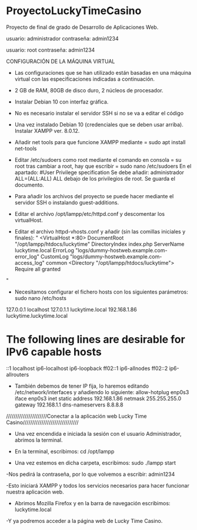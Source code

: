 # ProyectoLuckyTimeCasino
Proyecto de final de grado de Desarrollo de Aplicaciones Web.

usuario: administrador
contraseña: admin1234

usuario: root
contraseña: admin1234

CONFIGURACIÓN DE LA MÁQUINA VIRTUAL

- Las configuraciones que se han utilizado están basadas en una máquina virtual con las especificaciones indicadas a continuación.

- 2 GB de RAM, 80GB de disco duro, 2 núcleos de procesador.

- Instalar Debian 10 con interfaz gráfica.

- No es necesario instalar el servidor SSH si no se va a editar el código

- Una vez instalado Debian 10 (credenciales que se deben usar arriba). Instalar XAMPP ver. 8.0.12.

- Añadir net tools para que funcione XAMPP mediante = sudo apt install net-tools

- Editar /etc/sudoers como root mediante el comando en consola = su root 
tras cambiar a root, hay que escribir = sudo nano /etc/sudoers
En el apartado: #User Privilege specification
Se debe añadir: administrador ALL=(ALL:ALL) ALL
debajo de los privilegios de root. Se guarda el documento.

- Para añadir los archivos del proyecto se puede hacer mediante el servidor SSH o instalando guest-additions.

- Editar el archivo /opt/lampp/etc/httpd.conf y descomentar los virtualHost.

- Editar el archivo httpd-vhosts.conf y añadir (sin las comillas iniciales y finales): 
"
<VirtualHost *:80>
    DocumentRoot "/opt/lampp/htdocs/luckytime"
    DirectoryIndex index.php
    ServerName luckytime.local
    ErrorLog "logs/dummy-hostweb.example.com-error_log"
    CustomLog "logs/dummy-hostweb.example.com-access_log" common
<Directory "/opt/lampp/htdocs/luckytime">
        Require all granted
</Directory>
</VirtualHost>

"
- Necesitamos configurar el fichero hosts con los siguientes parámetros:
sudo nano /etc/hosts

127.0.0.1	localhost
127.0.1.1	luckytime.local
192.168.1.86	luckytime.luckytime.local

# The following lines are desirable for IPv6 capable hosts
::1     localhost ip6-localhost ip6-loopback
ff02::1 ip6-allnodes
ff02::2 ip6-allrouters

- También debemos de tener IP fija, lo haremos editando /etc/network/interfaces y añadiendo lo siguiente:
allow-hotplug enp0s3
iface enp0s3 inet static
        address 192.168.1.86
        netmask 255.255.255.0
        gateway 192.168.1.1
        dns-nameservers 8.8.8.8



//////////////////////Conectar a la aplicación web Lucky Time Casino//////////////////////////////


- Una vez encendida e iniciada la sesión con el usuario Administrador, abrimos la terminal.

- En la terminal, escribimos: cd /opt/lampp

- Una vez estemos en dicha carpeta, escribimos: sudo ./lampp start

-Nos pedirá la contraseña, por lo que volvemos a escribir: admin1234

-Esto iniciará XAMPP y todos los servicios necesarios para hacer funcionar nuestra aplicación web. 

- Abrimos Mozilla Firefox y en la barra de navegación escribimos: luckytime.local

-Y ya podremos acceder a la página web de Lucky Time Casino.
